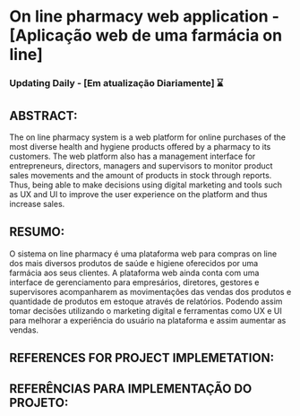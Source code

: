 # On line pharmacy web application - [Aplicação web de uma farmácia on line]

### Updating Daily - [Em atualização Diariamente] :hourglass:


## ABSTRACT:
The on line pharmacy system is a web platform for online purchases of the most diverse health and hygiene products offered by a pharmacy to its customers. The web platform also has a management interface for entrepreneurs, directors, managers and supervisors to monitor product sales movements and the amount of products in stock through reports. Thus, being able to make decisions using digital marketing and tools such as UX and UI to improve the user experience on the platform and thus increase sales.

## RESUMO:

O sistema on line pharmacy é uma plataforma web para compras on line dos mais diversos produtos de saúde e higiene oferecidos por uma farmácia aos seus clientes. A plataforma web ainda conta com uma interface de gerenciamento para empresários, diretores, gestores e supervisores acompanharem as movimentações das vendas dos produtos e quantidade de produtos em estoque através de relatórios. Podendo assim tomar decisões utilizando o marketing digital e ferramentas como UX e UI para melhorar a experiência do usuário na plataforma e assim aumentar as vendas.


## REFERENCES FOR PROJECT IMPLEMETATION:

## REFERÊNCIAS PARA IMPLEMENTAÇÃO DO PROJETO:
